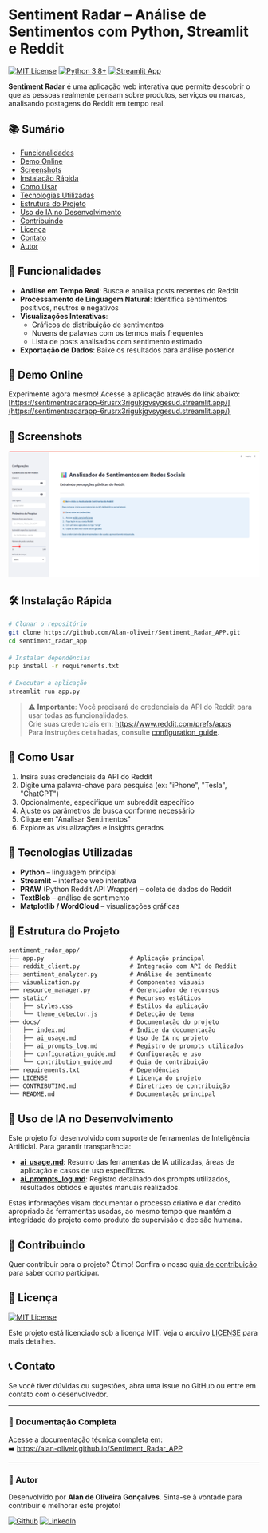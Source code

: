 # Sentiment Radar – Análise de Sentimentos com Python, Streamlit e Reddit

[![MIT License](https://img.shields.io/badge/License-MIT-green.svg)](https://choosealicense.com/licenses/mit/)
[![Python 3.8+](https://img.shields.io/badge/python-3.8+-blue.svg)](https://www.python.org/downloads/)
[![Streamlit App](https://static.streamlit.io/badges/streamlit_badge_black_white.svg)](https://sentimentradarapp-6rusrx3rigukjgvsygesud.streamlit.app/)

**Sentiment Radar** é uma aplicação web interativa que permite descobrir o que as pessoas realmente pensam sobre produtos, serviços ou marcas, analisando postagens do Reddit em tempo real.

## 📚 Sumário

- [Funcionalidades](#-funcionalidades)
- [Demo Online](#-demo-online)
- [Screenshots](#-screenshots)
- [Instalação Rápida](#-instalação-rápida)
- [Como Usar](#-como-usar)
- [Tecnologias Utilizadas](#-tecnologias-utilizadas)
- [Estrutura do Projeto](#-estrutura-do-projeto)
- [Uso de IA no Desenvolvimento](#-uso-de-ia-no-desenvolvimento)
- [Contribuindo](#-contribuindo)
- [Licença](#-licença)
- [Contato](#-contato)
- [Autor](#-autor)

## 🌟 Funcionalidades

- **Análise em Tempo Real**: Busca e analisa posts recentes do Reddit
- **Processamento de Linguagem Natural**: Identifica sentimentos positivos, neutros e negativos
- **Visualizações Interativas**: 
  - Gráficos de distribuição de sentimentos
  - Nuvens de palavras com os termos mais frequentes
  - Lista de posts analisados com sentimento estimado
- **Exportação de Dados**: Baixe os resultados para análise posterior

## 🚀 Demo Online

Experimente agora mesmo! Acesse a aplicação através do link abaixo:  
[https://sentimentradarapp-6rusrx3rigukjgvsygesud.streamlit.app/](https://sentimentradarapp-6rusrx3rigukjgvsygesud.streamlit.app/)

## 📸 Screenshots

![Screenshot](https://github.com/Alan-oliveir/Sentiment_Radar_APP/blob/master/images/screenshot.png)

## 🛠️ Instalação Rápida

```bash
# Clonar o repositório
git clone https://github.com/Alan-oliveir/Sentiment_Radar_APP.git
cd sentiment_radar_app

# Instalar dependências
pip install -r requirements.txt

# Executar a aplicação
streamlit run app.py
```

> ⚠️ **Importante**: Você precisará de credenciais da API do Reddit para usar todas as funcionalidades.  
> Crie suas credenciais em: https://www.reddit.com/prefs/apps  
> Para instruções detalhadas, consulte [configuration_guide](docs/configuration_guide.md).

## 🧩 Como Usar

1. Insira suas credenciais da API do Reddit
2. Digite uma palavra-chave para pesquisa (ex: "iPhone", "Tesla", "ChatGPT")
3. Opcionalmente, especifique um subreddit específico
4. Ajuste os parâmetros de busca conforme necessário
5. Clique em "Analisar Sentimentos"
6. Explore as visualizações e insights gerados

## 🔧 Tecnologias Utilizadas

- **Python** – linguagem principal
- **Streamlit** – interface web interativa
- **PRAW** (Python Reddit API Wrapper) – coleta de dados do Reddit
- **TextBlob** – análise de sentimento
- **Matplotlib / WordCloud** – visualizações gráficas

## 📂 Estrutura do Projeto

```plaintext
sentiment_radar_app/
├── app.py                        # Aplicação principal
├── reddit_client.py              # Integração com API do Reddit
├── sentiment_analyzer.py         # Análise de sentimento
├── visualization.py              # Componentes visuais
├── resource_manager.py           # Gerenciador de recursos
├── static/                       # Recursos estáticos
│   ├── styles.css                # Estilos da aplicação
│   └── theme_detector.js         # Detecção de tema
├── docs/                         # Documentação do projeto
│   ├── index.md                  # Índice da documentação
│   ├── ai_usage.md               # Uso de IA no projeto
│   ├── ai_prompts_log.md         # Registro de prompts utilizados   
│   ├── configuration_guide.md    # Configuração e uso
│   └── contribution_guide.md     # Guia de contribuição
├── requirements.txt              # Dependências
├── LICENSE                       # Licença do projeto
├── CONTRIBUTING.md               # Diretrizes de contribuição
└── README.md                     # Documentação principal
```

## 🤖 Uso de IA no Desenvolvimento

Este projeto foi desenvolvido com suporte de ferramentas de Inteligência Artificial. Para garantir transparência:

- **[ai_usage.md](docs/ai_usage.md)**: Resumo das ferramentas de IA utilizadas, áreas de aplicação e casos de uso 
específicos.
- **[ai_prompts_log.md](docs/ai_prompts_log.md)**: Registro detalhado dos prompts utilizados, resultados obtidos e ajustes manuais 
realizados.

Estas informações visam documentar o processo criativo e dar crédito apropriado às ferramentas usadas, ao mesmo tempo 
que mantém a integridade do projeto como produto de supervisão e decisão humana.

## 🤝 Contribuindo

Quer contribuir para o projeto? Ótimo! Confira o nosso [guia de contribuição](CONTRIBUTING.md) para saber como participar.

## 📜 Licença

[![MIT License](https://img.shields.io/badge/License-MIT-green.svg)](https://choosealicense.com/licenses/mit/)  
  
Este projeto está licenciado sob a licença MIT. Veja o arquivo [LICENSE](LICENSE) para mais detalhes.

## 📞 Contato

Se você tiver dúvidas ou sugestões, abra uma issue no GitHub ou entre em contato com o desenvolvedor.  

---

### 📄 Documentação Completa  
  
Acesse a documentação técnica completa em:    
➡️ https://alan-oliveir.github.io/Sentiment_Radar_APP  
  
---

### 👤 Autor

Desenvolvido por **Alan de Oliveira Gonçalves**. Sinta-se à vontade para contribuir e melhorar este projeto!  
  
[![Github](https://img.shields.io/badge/GitHub-100000?style=for-the-badge&logo=github&logoColor=white)](https://github.com/Alan-oliveir)
[![LinkedIn](https://img.shields.io/badge/LinkedIn-0077B5?style=for-the-badge&logo=linkedin&logoColor=white)](https://www.linkedin.com/in/alan-ogoncalves)
